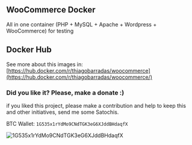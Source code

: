 ## WooCommerce Docker 

All in one container (PHP + MySQL + Apache + Wordpress + WooCommerce) for testing

## Docker Hub

See more about this images in:
[https://hub.docker.com/r/thiagobarradas/woocommerce](https://hub.docker.com/r/thiagobarradas/woocommerce/)

### Did you like it? Please, make a donate :)

if you liked this project, please make a contribution and help to keep this and other initiatives, send me some Satochis.

BTC Wallet: `1G535x1rYdMo9CNdTGK3eG6XJddBHdaqfX`

![1G535x1rYdMo9CNdTGK3eG6XJddBHdaqfX](https://i.imgur.com/mN7ueoE.png)
